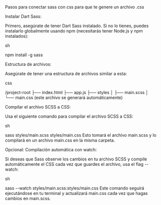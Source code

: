 Pasos para conectar sass con css para que te genere un archivo .css


Instalar Dart Sass:

Primero, asegúrate de tener Dart Sass instalado. Si no lo tienes, puedes instalarlo globalmente usando npm (necesitarás tener Node.js y npm instalados):

sh

npm install -g sass


Estructura de archivos:

Asegúrate de tener una estructura de archivos similar a esta:

css

/project-root
├── index.html
├── app.js
├── styles
│   ├── main.scss
│   └── main.css (este archivo se generará automáticamente)



Compilar el archivo SCSS a CSS:

Usa el siguiente comando para compilar el archivo SCSS a CSS:

sh

sass styles/main.scss styles/main.css
Esto tomará el archivo main.scss y lo compilará en un archivo main.css en la misma carpeta.

Opcional: Compilación automática con watch:

Si deseas que Sass observe los cambios en tu archivo SCSS y compile automáticamente el CSS cada vez que guardes el archivo, usa el flag --watch:

sh



sass --watch styles/main.scss:styles/main.css
Este comando seguirá ejecutándose en tu terminal y actualizará main.css cada vez que hagas cambios en main.scss.
